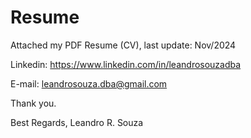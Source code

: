 # Resume 
Attached my PDF Resume (CV), last update: Nov/2024

Linkedin: https://www.linkedin.com/in/leandrosouzadba

E-mail: leandrosouza.dba@gmail.com

Thank you.

Best Regards, Leandro R. Souza
